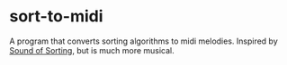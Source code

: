 # sort-to-midi

A program that converts sorting algorithms to midi melodies. Inspired by [Sound of Sorting](http://panthema.net/2013/sound-of-sorting/), but is much more musical.


